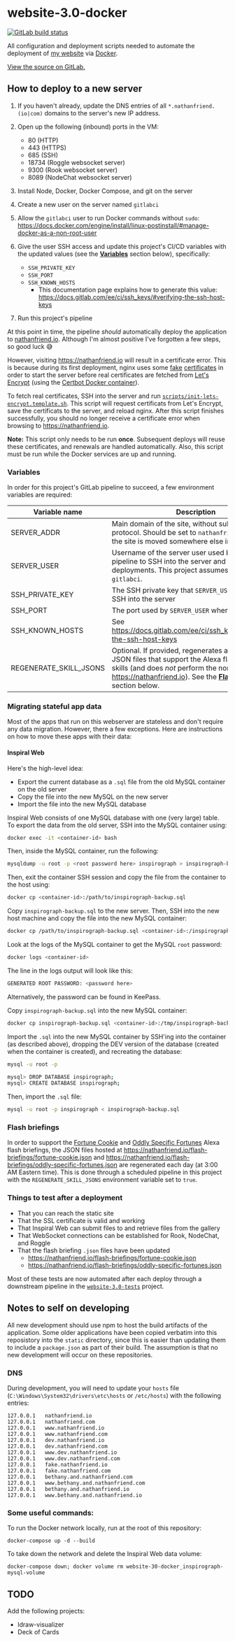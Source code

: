 # website-3.0-docker

<a href="https://gitlab.com/nfriend/website-3.0-docker/pipelines/latest"
  target="_blank"><img
  src="https://gitlab.com/nfriend/website-3.0-docker/badges/master/pipeline.svg"
  alt="GitLab build status"></a>

All configuration and deployment scripts needed to automate the deployment of
[my website](https://nathanfriend.io/) via [Docker](https://www.docker.com/).

[View the source on GitLab.](https://gitlab.com/nfriend/website-3.0-docker)

## How to deploy to a new server

1. If you haven't already, update the DNS entries of all
   `*.nathanfriend.(io|com)` domains to the server's new IP address.
1. Open up the following (inbound) ports in the VM:

   - 80 (HTTP)
   - 443 (HTTPS)
   - 685 (SSH)
   - 18734 (Roggle websocket server)
   - 9300 (Rook websocket server)
   - 8089 (NodeChat websocket server)

1. Install Node, Docker, Docker Compose, and git on the server
1. Create a new user on the server named `gitlabci`
1. Allow the `gitlabci` user to run Docker commands without `sudo`:
   https://docs.docker.com/engine/install/linux-postinstall/#manage-docker-as-a-non-root-user
1. Give the user SSH access and update this project's CI/CD variables with the
   updated values (see the [**Variables**](#variables) section below),
   specifically:
   - `SSH_PRIVATE_KEY`
   - `SSH_PORT`
   - `SSH_KNOWN_HOSTS`
     - This documentation page explains how to generate this value:
       https://docs.gitlab.com/ee/ci/ssh_keys/#verifying-the-ssh-host-keys
1. Run this project's pipeline

At this point in time, the pipeline _should_ automatically deploy the
application to [nathanfriend.io](https://nathanfriend.io). Although I'm almost
positive I've forgotten a few steps, so good luck 😅

However, visiting https://nathanfriend.io will result in a certificate error.
This is because during its first deployment, nginx uses some
[fake](./nginx/deployed/temp.cert.pem)
[certificates](./nginx/deployed/temp.key.pem) in order to start the server
before real certificates are fetched from [Let's
Encrypt](https://letsencrypt.org/) (using the [Certbot Docker
container](https://certbot.eff.org/docs/install.html#running-with-docker)).

To fetch real certificates, SSH into the server and run
[`scripts/init-lets-encrypt.template.sh`](./scripts/init-lets-encrypt.template.sh).
This script will request certificats from Let's Encrypt, save the certificats to
the server, and reload nginx. After this script finishes successfully, you
should no longer receive a certificate error when browsing to
https://nathanfriend.io.

**Note:** This script only needs to be run **once**. Subsequent deploys will
reuse these certificates, and renewals are handled automatically. Also, this
script must be run while the Docker services are up and running.

### Variables

In order for this project's GitLab pipeline to succeed, a few environment
variables are required:

| Variable name          | Description                                                                                                                                                                                                                                      |
| ---------------------- | ------------------------------------------------------------------------------------------------------------------------------------------------------------------------------------------------------------------------------------------------ |
| SERVER_ADDR            | Main domain of the site, without subdomains or protocol. Should be set to `nathanfriend.io` unless the site is moved somewhere else in the future.                                                                                               |
| SERVER_USER            | Username of the server user used by the GitLab pipeline to SSH into the server and execute deployments. This project assumes this user is `gitlabci`.                                                                                            |
| SSH_PRIVATE_KEY        | The SSH private key that `SERVER_USER` can use to SSH into the server                                                                                                                                                                            |
| SSH_PORT               | The port used by `SERVER_USER` when SSH'ing                                                                                                                                                                                                      |
| SSH_KNOWN_HOSTS        | See https://docs.gitlab.com/ee/ci/ssh_keys/#verifying-the-ssh-host-keys                                                                                                                                                                          |
| REGENERATE_SKILL_JSONS | Optional. If provided, regenerates and deploys the JSON files that support the Alexa flash briefing skills (and does _not_ perform the normal deploy to https://nathanfriend.io). See the [**Flash briefings**](#flash-briefings) section below. |

### Migrating stateful app data

Most of the apps that run on this webserver are stateless and don't require any
data migration. However, there a few exceptions. Here are instructions on how to
move these apps with their data:

#### Inspiral Web

Here's the high-level idea:

- Export the current database as a `.sql` file from the old MySQL container on
  the old server
- Copy the file into the new MySQL on the new server
- Import the file into the new MySQL database

Inspiral Web consists of one MySQL database with one (very large) table. To
export the data from the old server, SSH into the MySQL container using:

```bash
docker exec -it <container-id> bash
```

Then, inside the MySQL container, run the following:

```bash
mysqldump -u root -p <root password here> inspirograph > inspirograph-backup.sql
```

Then, exit the container SSH session and copy the file from the container to the
host using:

```bash
docker cp <container-id>:/path/to/inspirograph-backup.sql
```

Copy `inspirograph-backup.sql` to the new server. Then, SSH into the new host
machine and copy the file into the new MySQL container:

```bash
docker cp /path/to/inspirograph-backup.sql <container-id>:/inspirograph-backup.sql
```

Look at the logs of the MySQL container to get the MySQL `root` password:

```bash
docker logs <container-id>
```

The line in the logs output will look like this:

```bash
GENERATED ROOT PASSWORD: <password here>
```

Alternatively, the password can be found in KeePass.

Copy `inspirograph-backup.sql` into the new MySQL container:

```bash
docker cp inspirograph-backup.sql <container-id>:/tmp/inspirograph-backup.sql
```

Import the `.sql` into the new MySQL container by SSH'ing into the container (as
described above), dropping the DEV version of the database (created when the
container is created), and recreating the database:

```bash
mysql -u root -p

mysql> DROP DATABASE inspirograph;
mysql> CREATE DATABASE inspirograph;
```

Then, import the `.sql` file:

```bash
mysql -u root -p inspirograph < inspirograph-backup.sql
```

### Flash briefings

In order to support the [Fortune
Cookie](https://www.amazon.ca/Nathan-Friend-Fortune-Cookie/dp/B07DMYQPTS) and
[Oddly Specific Fortunes](https://www.amazon.com/gp/product/B07DNTS3MP) Alexa
flash briefings, the JSON files hosted at
https://nathanfriend.io/flash-briefings/fortune-cookie.json and
https://nathanfriend.io/flash-briefings/oddly-specific-fortunes.json are
regenerated each day (at 3:00 AM Eastern time). This is done through a scheduled
pipeline in this project with the `REGENERATE_SKILL_JSONS` environment variable
set to `true`.

### Things to test after a deployment

- That you can reach the static site
- That the SSL certificate is valid and working
- That Inspiral Web can submit files to and retrieve files from the gallery
- That WebSocket connections can be established for Rook, NodeChat, and Roggle
- That the flash briefing `.json` files have been updated
  - https://nathanfriend.io/flash-briefings/fortune-cookie.json
  - https://nathanfriend.io/flash-briefings/oddly-specific-fortunes.json

Most of these tests are now automated after each deploy through a downstream
pipeline in the
[`website-3.0-tests`](https://gitlab.com/nfriend/website-3.0-tests/) project.

## Notes to self on developing

All new development should use npm to host the build artifacts of the
application. Some older applications have been copied verbatim into this
reposistory into the `static` directory, since this is easier than updating them
to include a `package.json` as part of their build. The assumption is that no
new development will occur on these repositories.

### DNS

During development, you will need to update your `hosts` file
(`C:\Windows\System32\drivers\etc\hosts` or `/etc/hosts`) with the following
entries:

```
127.0.0.1   nathanfriend.io
127.0.0.1   nathanfriend.com
127.0.0.1   www.nathanfriend.io
127.0.0.1   www.nathanfriend.com
127.0.0.1   dev.nathanfriend.io
127.0.0.1   dev.nathanfriend.com
127.0.0.1   www.dev.nathanfriend.io
127.0.0.1   www.dev.nathanfriend.com
127.0.0.1   fake.nathanfriend.io
127.0.0.1   fake.nathanfriend.com
127.0.0.1   bethany.and.nathanfriend.com
127.0.0.1   www.bethany.and.nathanfriend.com
127.0.0.1   bethany.and.nathanfriend.io
127.0.0.1   www.bethany.and.nathanfriend.io
```

### Some useful commands:

To run the Docker network locally, run at the root of this repository:

`docker-compose up -d --build`

To take down the network and delete the Inspiral Web data volume:

`docker-compose down; docker volume rm website-30-docker_inspirograph-mysql-volume`

## TODO

Add the following projects:

- ldraw-visualizer
- Deck of Cards
